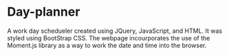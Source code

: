 # Day-planner
A work day schedueler created using JQuery, JavaScript, and HTML. It was styled using BootStrap CSS. The webpage incourporates the use of the Moment.js library as a way to work the date and time into the browser.
